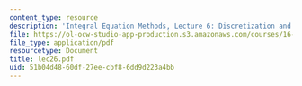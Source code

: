 ```yaml
---
content_type: resource
description: 'Integral Equation Methods, Lecture 6: Discretization and Quadrature'
file: https://ol-ocw-studio-app-production.s3.amazonaws.com/courses/16-920j-numerical-methods-for-partial-differential-equations-sma-5212-spring-2003/51b04d4860df27eecbf86dd9d223a4bb_lec26.pdf
file_type: application/pdf
resourcetype: Document
title: lec26.pdf
uid: 51b04d48-60df-27ee-cbf8-6dd9d223a4bb
---
```

